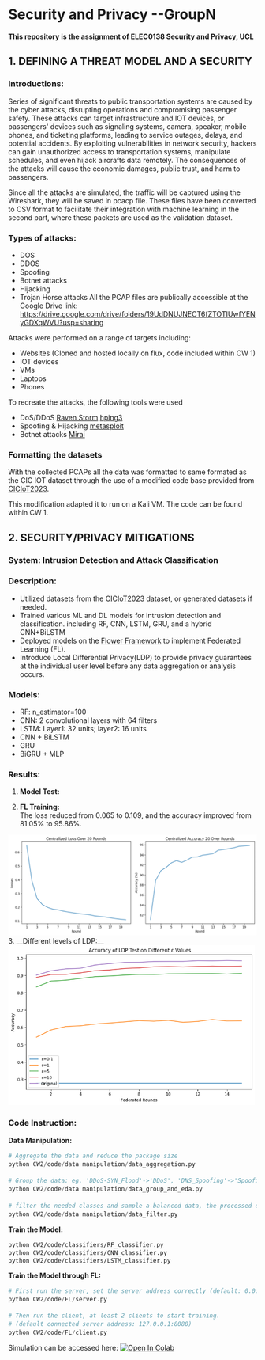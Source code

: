 # Security and Privacy --GroupN  
__This repository is the assignment of ELEC0138 Security and Privacy, UCL__   

## 1. DEFINING A THREAT MODEL AND A SECURITY
### Introductions:
Series of significant threats to public transportation systems are caused by the cyber attacks, disrupting operations and compromising passenger safety. These attacks can target infrastructure and IOT devices, or passengers' devices such as signaling systems, camera, speaker, mobile phones, and ticketing platforms, leading to service outages, delays, and potential accidents. By exploiting vulnerabilities in network security, hackers can gain unauthorized access to transportation systems, manipulate schedules, and even hijack aircrafts data remotely. The consequences of the attacks will cause the economic damages, public trust, and harm to passengers.

Since all the attacks are simulated, the traffic will be captured using the Wireshark, they will be saved in pcacp file. These files have been converted to CSV format to facilitate their integration with machine learning in the second part, where these packets are used as the validation dataset.

### Types of attacks:
- DOS
- DDOS
- Spoofing
- Botnet attacks
- Hijacking
- Trojan Horse attacks
All the PCAP files are publically accessible at the Google Drive link: https://drive.google.com/drive/folders/19UdDNUJNECT6fZTOTIUwfYENyGDXqWVU?usp=sharing

Attacks were performed on a range of targets including:
- Websites (Cloned and hosted locally on flux, code included within CW 1)
- IOT devices
- VMs
- Laptops
- Phones

To recreate the attacks, the following tools were used
- DoS/DDoS  [Raven Storm](https://github.com/Tmpertor/Raven-Storm)  [hping3 ](https://www.kali.org/tools/hping3/#:~:text=hping3%20is%20a%20network%20tool,transfer%20files%20under%20supported%20protocols.)
- Spoofing & Hijacking [metasploit](https://github.com/rapid7/metasploit-framework)
- Botnet attacks [Mirai](https://github.com/jgamblin/Mirai-Source-Code)

### Formatting the datasets
With the collected PCAPs all the data was formatted to same formated as the CIC IOT dataset through the use of a modified code base provided from  [CICIoT2023](https://www.unb.ca/cic/datasets/iotdataset-2023.html).

This modification adapted it to run on a Kali VM. The code can be found within CW 1.


## 2. SECURITY/PRIVACY MITIGATIONS
### System: Intrusion Detection and Attack Classification
### Description:
- Utilized datasets from the [CICIoT2023](https://www.unb.ca/cic/datasets/iotdataset-2023.html) dataset, or generated datasets if needed.
- Trained various ML and DL models for intrusion detection and classification. including RF, CNN, LSTM, GRU, and a hybrid CNN+BiLSTM
- Deployed models on the [Flower Framework](https://flower.ai/) to implement Federated Learning (FL).
- Introduce Local Differential Privacy(LDP) to provide privacy guarantees at the individual user level before any data aggregation or analysis occurs.

### Models:  
- RF: n_estimator=100
- CNN: 2 convolutional layers with 64 filters  
- LSTM: Layer1: 32 units; layer2: 16 units
- CNN + BiLSTM
- GRU
- BiGRU + MLP

### Results:  
1. __Model Test:__  

2. __FL Training:__   
The loss reduced from 0.065 to 0.109, and the accuracy improved from 81.05% to 95.86%.
<img src="CW2/imgs/FLaccloss.png" alt="FLtest" width="700">
3. __Different levels of LDP:__
<img src="CW2/imgs/LDP.png" alt="FLtest" width="500">

### Code Instruction:   
__Data Manipulation:__
```python
# Aggregate the data and reduce the package size
python CW2/code/data manipulation/data_aggregation.py

# Group the data: eg. 'DDoS-SYN_Flood'->'DDoS', 'DNS_Spoofing'->'Spoofing'
python CW2/code/data manipulation/data_group_and_eda.py

# filter the needed classes and sample a balanced data, the processed data will be stored under /datasets folder  
python CW2/code/data manipulation/data_filter.py
```
__Train the Model:__
```
python CW2/code/classifiers/RF_classifier.py   
python CW2/code/classifiers/CNN_classifier.py
python CW2/code/classifiers/LSTM_classifier.py
```

__Train the Model through FL:__  
```python
# First run the server, set the server address correctly (default: 0.0.0.0:8080)
python CW2/code/FL/server.py

# Then run the client, at least 2 clients to start training.
# (default connected server address: 127.0.0.1:8080)
python CW2/code/FL/client.py
```

Simulation can be accessed here: [![Open In Colab](https://colab.research.google.com/assets/colab-badge.svg)](https://colab.research.google.com/drive/1kbpPHU2B1tlXQX1mixUxZ4PE2nTpAJWm?usp=sharing)

